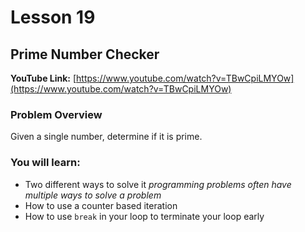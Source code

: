 # Lesson 19

## Prime Number Checker

__YouTube Link:__ [https://www.youtube.com/watch?v=TBwCpiLMYOw](https://www.youtube.com/watch?v=TBwCpiLMYOw)

### Problem Overview

Given a single number, determine if it is prime.

### You will learn:

- Two different ways to solve it _programming problems often have multiple ways to solve a problem_
- How to use a counter based iteration
- How to use ```break``` in your loop to terminate your loop early

